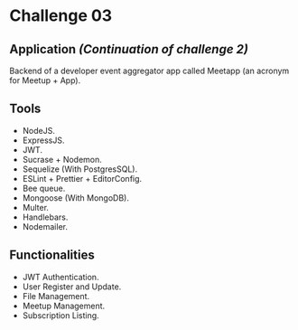 # Challenge 03

## Application _(Continuation of challenge 2)_

Backend of a developer event aggregator app called Meetapp (an acronym for Meetup + App).

## Tools

-   NodeJS.
-   ExpressJS.
-   JWT.
-   Sucrase + Nodemon.
-   Sequelize (With PostgresSQL).
-   ESLint + Prettier + EditorConfig.
-   Bee queue.
-   Mongoose (With MongoDB).
-   Multer.
-   Handlebars.
-   Nodemailer.

## Functionalities

-   JWT Authentication.
-   User Register and Update.
-   File Management.
-   Meetup Management.
-   Subscription Listing.
